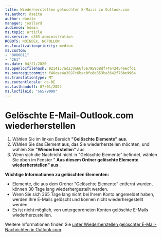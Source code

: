 ```yaml
---
title: Wiederherstellen gelöschter E-Mails in Outlook.com
ms.author: daeite
author: daeite
manager: joallard
audience: Admin
ms.topic: article
ms.service: o365-administration
ROBOTS: NOINDEX, NOFOLLOW
ms.localizationpriority: medium
ms.custom:
- "8000011"
- "261"
ms.date: 04/21/2020
ms.openlocfilehash: 9214157ad23da66f56795968df74a424546ecfd1
ms.sourcegitcommit: f46cee4a3897c6bac0fc8d353ba3642f76be9964
ms.translationtype: MT
ms.contentlocale: de-DE
ms.lasthandoff: 07/01/2022
ms.locfileid: "66579098"
---
```

# <a name="recover-deleted-email-outlookcom"></a>Gelöschte E-Mail-Outlook.com wiederherstellen

1. Wählen Sie im linken Bereich **"Gelöschte Elemente" aus**.
2. Wählen Sie das Element aus, das Sie wiederherstellen möchten, und wählen Sie **"Wiederherstellen"** aus.
3. Wenn sich die Nachricht nicht in "Gelöschte Elemente" befindet, wählen Sie oben im Fenster " **Aus diesem Ordner gelöschte Elemente wiederherstellen" aus** .

 **Wichtige Informationen zu gelöschten Elementen:**
  
- Elemente, die aus dem Ordner "Gelöschte Elemente" entfernt wurden, können 30 Tage lang wiederhergestellt werden.
- Wenn Sie sich 365 Tage lang nicht bei Ihrem Konto angemeldet haben, werden Ihre E-Mails gelöscht und können nicht wiederhergestellt werden.
- Es ist nicht möglich, von untergeordneten Konten gelöschte E-Mails wiederherzustellen.

Weitere Informationen finden Sie [unter Wiederherstellen gelöschter E-Mail-Nachrichten in Outlook.com](https://support.microsoft.com/office/restore-deleted-email-messages-in-outlook-com-cf06ab1b-ae0b-418c-a4d9-4e895f83ed50).
